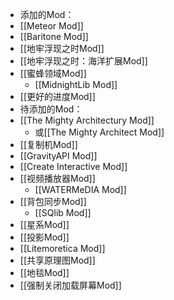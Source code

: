 - 添加的Mod：
- [[Meteor Mod]]
- [[Baritone Mod]]
- [[地牢浮现之时Mod]]
- [[地牢浮现之时：海洋扩展Mod]]
- [[蜜蜂领域Mod]]
  - [[MidnightLib Mod]]
- [[更好的进度Mod]]
- 待添加的Mod：
- [[The Mighty Architectury Mod]]
  - 或[[The Mighty Architect Mod]]
- [[复制机Mod]]
- [[GravityAPI Mod]]
- [[Create Interactive Mod]]
- [[视频播放器Mod]]
  - [[WATERMeDIA Mod]]
- [[背包同步Mod]]
  - [[SQlib Mod]]
- [[星系Mod]]
- [[投影Mod]]
- [[Litemoretica Mod]]
- [[共享原理图Mod]]
- [[地毯Mod]]
- [[强制关闭加载屏幕Mod]]